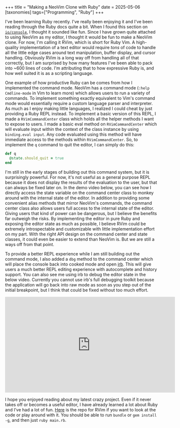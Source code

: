 +++
title = "Making a NeoVim Clone with Ruby"
date = 2025-05-06
[taxonomies]
tags=["Programming", "Ruby"]
+++

I've been learning Ruby recently.
I've really been enjoying it and I've been reading through the Ruby docs quite a bit.
When I found this section on [`io/console`](https://docs.ruby-lang.org/en/3.4/IO.html#class-IO-label-Extension+io-2Fconsole), I thought it sounded like fun.
Since I have grown quite attached to using NeoVim as my editor, I thought it would be fun to make a NeoVim clone.
For now, I'm calling it RVim, which is short for Ruby Vim.
A high-quality implementation of a text editor would require <i>tons</i> of code to handle all the little edge cases around text manipulation, buffer display, and cursor handling.
Obviously RVim is a long way off from handling all of that correctly, but I am surprised by how many features I've been able to pack into ~600 lines of code.
I'm attributing that to how expressive Ruby is, and how well suited it is as a scripting language.

One example of how productive Ruby can be comes from how I implemented the command mode.
NeoVim has a command mode (`:help Cmdline-mode` in Vim to learn more) which allows users to run a variety of commands.
To implement something exactly equivalent to Vim's command mode would essentially require a custom language parser and interpreter.
As much as I enjoy making little languages, I realized I could cheat by just providing a Ruby REPL instead.
To implement a basic version of this REPL, I made a `RVimCommandCenter` class which holds all the helper methods I want to expose to users.
I made a basic eval method on `RVimCommandCenter` which will evaluate input within the context of the class instance by using `binding.eval input`.
Any code evaluated using this method will have immediate access to the methods within `RVimCommandCenter`.
So, to implement the `q` command to quit the editor, I can simply do this:

```ruby
def q
  @state.should_quit = true
end
```

I'm still in the early stages of building out this command system, but it is surprisingly powerful.
For now, it's not useful as a general purpose REPL because it does not display the results of the evaluation to the user, but that can always be fixed later on.
In the demo video below, you can see how I directly access the state variable on the command center class to monkey around with the internal state of the editor.
In addition to providing some convenient alias methods that mirror NeoVim's commands, the command center class also allows users full access to the internal state of the editor.
Giving users that kind of power can be dangerous, but I believe the benefits far outweigh the risks.
By implementing the editor in pure Ruby and exposing the editor state as much as possible, I believe RVim could be extremely introspectable and customizable with little implementation effort on my part.
With the right API design on the command center and state classes, it could even be easier to extend than NeoVim is.
But we are still a ways off from that point.

To provide a better REPL experience while I am still building out the command mode, I also added a `dbg` method to the command center which will place the console back into cooked mode and open [irb](https://github.com/ruby/irb).
This will give users a much better REPL editing experience with autocomplete and history support.
You can also see me using irb to debug the editor state in the below video.
Currently you cannot use irb's full debugging toolkit because the application will go back into raw mode as soon as you step out of the initial breakpoint, but I think that could be fixed without too much effort.

<iframe width="560" height="315" src="https://www.youtube-nocookie.com/embed/hzL5Su0PDo0?si=w15WHxyCsWxge_fd" title="YouTube video player" frameborder="0" allow="accelerometer; autoplay; clipboard-write; encrypted-media; gyroscope; picture-in-picture; web-share" referrerpolicy="strict-origin-when-cross-origin" allowfullscreen></iframe>

I hope you enjoyed reading about my latest crazy project.
Even if it never takes off or becomes a useful editor, I have already learned a lot about Ruby and I've had a lot of fun.
[Here](https://github.com/EliasPrescott/rvim) is the repo for RVim if you want to look at the code or play around with it.
You should be able to run `bundle` or `gem install -g`, and then just `ruby main.rb`.
